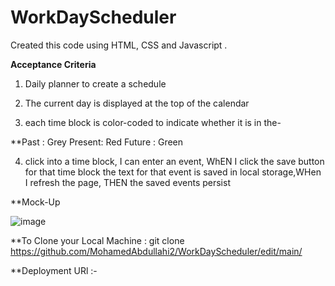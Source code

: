 # WorkDayScheduler

Created this code using HTML, CSS and Javascript . 



**Acceptance Criteria**

1. Daily planner to create a schedule

2. The current day is displayed at the top of the calendar

3. each time block is color-coded to indicate whether it is in the-

**Past : Grey 
Present: Red 
Future : Green 

4. click into a time block,  I can enter an event, WhEN  I click the save button for that time block
the text for that event is saved in local storage,WHen I refresh the page, THEN the saved events persist







**Mock-Up

![image](https://user-images.githubusercontent.com/118404373/210923076-03f14ab4-56d1-4edc-a19c-65a53e0ef35b.png)


**To Clone your Local Machine : 
git clone https://github.com/MohamedAbdullahi2/WorkDayScheduler/edit/main/

**Deployment URl :- 







